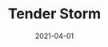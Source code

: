 ---
description: "Pattern%3A%20Tender%20%7C%20Color%3A%20Storm%20%7C%20Width%3A%2054%u201D%20%7C%20Content%3A%20100%25%20Polyester%20%7C%20Abrasion%3A%2050%2C000%20Double%20Rubs%20-%20Wyzenbeek%20Method%20%7C%20Repeat%3A%20n/a%20%7C%20Finish%3A%20INCASE%20by%20CRYPTON%20%7C%20Flammability%3A%20NFPA%20260%2C%20UFAC%20Class%201%2C%20CAL%20117%20%7C%20Applications%3A%20Contract%20/%20Hospitality%2C%20Residential%20%7C%20"
tags: 
  - "Lark Fontaine"
  - "Tender"
  - "Textiles"
image_primary: "img/Storm_21861722-7432-477d-880c-8c3d17b149c3_large.jpg"
href: "https://www.larkfontaine.com/collections/textiles/products/tender-storm"
designer: "Lark Fontaine"
title: "Tender Storm"
category: "Textiles"
subtitle: ""
manufacturer: "Lark Fontaine"
slug: "/manufacturers/lark-fontaine/textiles/lark-fontaine-tender-storm"
date: "2021-04-01"
---